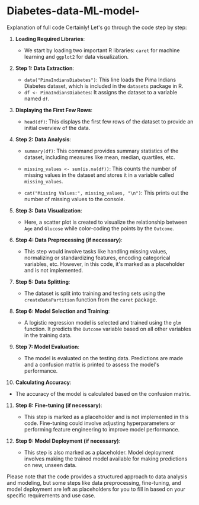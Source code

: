 # Diabetes-data-ML-model-
Explanation of full code 
Certainly! Let's go through the code step by step:

1. **Loading Required Libraries**:
   - We start by loading two important R libraries: `caret` for machine learning and `ggplot2` for data visualization.

2. **Step 1: Data Extraction**:
   - `data("PimaIndiansDiabetes")`: This line loads the Pima Indians Diabetes dataset, which is included in the `datasets` package in R.
   - `df <- PimaIndiansDiabetes`: It assigns the dataset to a variable named `df`.

3. **Displaying the First Few Rows**:
   - `head(df)`: This displays the first few rows of the dataset to provide an initial overview of the data.

4. **Step 2: Data Analysis**:
   - `summary(df)`: This command provides summary statistics of the dataset, including measures like mean, median, quartiles, etc.

   - `missing_values <- sum(is.na(df))`: This counts the number of missing values in the dataset and stores it in a variable called `missing_values`.

   - `cat("Missing Values:", missing_values, "\n")`: This prints out the number of missing values to the console.

5. **Step 3: Data Visualization**:
   - Here, a scatter plot is created to visualize the relationship between `Age` and `Glucose` while color-coding the points by the `Outcome`.

6. **Step 4: Data Preprocessing (if necessary)**:
   - This step would involve tasks like handling missing values, normalizing or standardizing features, encoding categorical variables, etc. However, in this code, it's marked as a placeholder and is not implemented.

7. **Step 5: Data Splitting**:
   - The dataset is split into training and testing sets using the `createDataPartition` function from the `caret` package.

8. **Step 6: Model Selection and Training**:
   - A logistic regression model is selected and trained using the `glm` function. It predicts the `Outcome` variable based on all other variables in the training data.

9. **Step 7: Model Evaluation**:
   - The model is evaluated on the testing data. Predictions are made and a confusion matrix is printed to assess the model's performance.

10. **Calculating Accuracy**:
   - The accuracy of the model is calculated based on the confusion matrix.

11. **Step 8: Fine-tuning (if necessary)**:
    - This step is marked as a placeholder and is not implemented in this code. Fine-tuning could involve adjusting hyperparameters or performing feature engineering to improve model performance.

12. **Step 9: Model Deployment (if necessary)**:
    - This step is also marked as a placeholder. Model deployment involves making the trained model available for making predictions on new, unseen data.

Please note that the code provides a structured approach to data analysis and modeling, but some steps like data preprocessing, fine-tuning, and model deployment are left as placeholders for you to fill in based on your specific requirements and use case.

